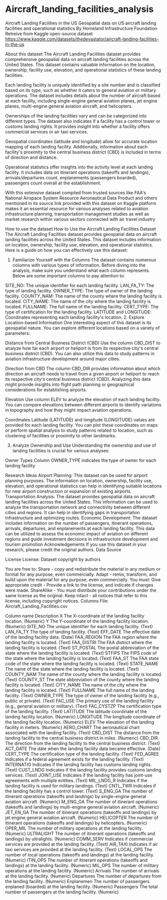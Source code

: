 # Aircraft_landing_facilities_analysis
Aircraft Landing Facilities in the US
Geospatial data on US aircraft landing facilities and operational statistics
By Homeland Infrastructure Foundation
Retreive from Kaggle open-source dataset https://www.kaggle.com/datasets/thedevastator/aircraft-landing-facilities-in-the-us

About this dataset
The Aircraft Landing Facilities dataset provides comprehensive geospatial data on aircraft landing facilities across the United States. This dataset contains valuable information on the location, ownership, facility use, elevation, and operational statistics of these landing facilities.

Each landing facility is uniquely identified by a site number and is classified based on its type, such as whether it caters to general aviation or military operations. The dataset includes details about the number of aircraft based at each facility, including single-engine general aviation planes, jet engine planes, multi-engine general aviation aircraft, and helicopters.

Ownerships of the landing facilities vary and can be categorized into different types. The dataset also indicates if a facility has a control tower or customs landing rights. It provides insight into whether a facility offers commercial services or air taxi services.

Geospatial coordinates (latitude and longitude) allow for accurate location mapping of each landing facility. Additionally, information about each facility's proximity to the central business district (CBD) is included in terms of direction and distance.

Operational statistics offer insights into the activity level at each landing facility. It includes data on itinerant operations (takeoffs and landings), arrivals/departures count, enplanements (passengers boarded), passengers count overall at the establishment.

With this extensive dataset compiled from trusted sources like FAA's National Airspace System Resource Aeronautical Data Product and others mentioned in its source link provided with this dataset on Kaggle platform makes it an essential resource for various analyses related to aviation infrastructure planning, transportation management studies as well as market research within various sectors connected with air travel industry

How to use the dataset
How to Use the Aircraft Landing Facilities Dataset
The Aircraft Landing Facilities dataset provides geospatial data on aircraft landing facilities across the United States. This dataset includes information on location, ownership, facility use, elevation, and operational statistics. Here is a guide on how you can effectively use this dataset:

1. Familiarize Yourself with the Columns
The dataset contains numerous columns with various types of information. Before diving into the analysis, make sure you understand what each column represents. Below are some important columns to pay attention to:

SITE_NO: The unique identifier for each landing facility.
LAN_FA_TY: The type of landing facility.
OWNER_TYPE: The type of owner of the landing facility.
COUNTY_NAM: The name of the county where the landing facility is located.
CITY_NAME: The name of the city where the landing facility is located.
FULLNAME: The full name of the landing facility.
CERT_TYPE: The type of certification for the landing facility.
LATITUDE and LONGITUDE: Coordinates representing each landing facility's location.
2. Explore Location-based Information
One interesting aspect of this dataset is its geospatial nature. You can explore different locations based on a variety of parameters:

Distance from Central Business District (CBD)
Use the column CBD_DIST to analyze how far each airport or heliport is from its respective city's central business district (CBD). You can also utilize this data to study patterns in aviation infrastructure development around major cities.

Direction from CBD
The column CBD_DIR provides information about which direction an aircraft needs to travel from a given airport or heliport to reach its respective city's central business district (CBD). Analyzing this data might provide insights into flight path planning or geographical considerations for establishing airports.

Elevation
Use column ELEV to analyze the elevation of each landing facility. You can compare elevations between different airports to identify variations in topography and how they might impact aviation operations.

Coordinates
Latitude (LATITUDE) and longitude (LONGITUDE) values are provided for each landing facility. You can plot these coordinates on maps or perform spatial analysis to study patterns related to location, such as clustering of facilities or proximity to other landmarks.

3. Analyze Ownership and Use
Understanding the ownership and use of landing facilities is crucial for various analyses:

Owner Types
Column OWNER_TYPE indicates the type of owner for each landing facility

Research Ideas
Airport Planning: This dataset can be used for airport planning purposes. The information on location, ownership, facility use, elevation, and operational statistics can help in identifying suitable locations for new airport construction or expansion of existing airports.
Transportation Analysis: The dataset provides geospatial data on aircraft landing facilities across the United States. This information can be used to analyze the transportation network and connectivity between different cities and regions. It can help in identifying gaps in transportation infrastructure and optimizing routes.
Economic Development: The dataset includes information on the number of passengers, itinerant operations, arrivals, departures, and enplanements at each landing facility. This data can be utilized to assess the economic impact of aviation on different regions and guide investment decisions in infrastructure development and tourism promotion
Acknowledgements
If you use this dataset in your research, please credit the original authors.
Data Source

License
License: Dataset copyright by authors

You are free to:
Share - copy and redistribute the material in any medium or format for any purpose, even commercially.
Adapt - remix, transform, and build upon the material for any purpose, even commercially.
You must:
Give appropriate credit - Provide a link to the license, and indicate if changes were made.
ShareAlike - You must distribute your contributions under the same license as the original.
Keep intact - all notices that refer to this license, including copyright notices.
Columns
File: Aircraft_Landing_Facilities.csv

Column name	Description
X	The X-coordinate of the landing facility location. (Numeric)
Y	The Y-coordinate of the landing facility location. (Numeric)
SITE_NO	The unique identifier for each landing facility. (Text)
LAN_FA_TY	The type of landing facility. (Text)
EFF_DATE	The effective date of the landing facility data. (Date)
FAA_REGION	The FAA region where the landing facility is located. (Text)
FAA_DISTRI	The FAA district where the landing facility is located. (Text)
ST_POSTAL	The postal abbreviation of the state where the landing facility is located. (Text)
STFIPS	The FIPS code of the state where the landing facility is located. (Text)
FAA_ST	The FAA state code of the state where the landing facility is located. (Text)
STATE_NAME	The name of the state where the landing facility is located. (Text)
COUNTY_NAM	The name of the county where the landing facility is located. (Text)
COUNTY_ST	The state abbreviation of the county where the landing facility is located. (Text)
CITY_NAME	The name of the city where the landing facility is located. (Text)
FULLNAME	The full name of the landing facility. (Text)
OWNER_TYPE	The type of owner of the landing facility (e.g., public or private). (Text)
FAC_USE	The primary use of the landing facility (e.g., general aviation or military). (Text)
FAC_CYSTZP	The certification type of the landing facility. (Text)
LATITUDE	The latitude coordinate of the landing facility location. (Numeric)
LONGITUDE	The longitude coordinate of the landing facility location. (Numeric)
ELEV	The elevation of the landing facility in meters. (Numeric)
AERO_CHART	The aeronautical chart associated with the landing facility. (Text)
CBD_DIST	The distance from the landing facility to the central business district in miles. (Numeric)
CBD_DIR	The direction from the landing facility to the central business district. (Text)
ACT_DATE	The date when the landing facility data became effective. (Date)
CERT_TYPE	The certification type of the landing facility. (Text)
FED_AGREE	Indicates if a federal agreement exists for the landing facility. (Text)
INTERNATIO	Indicates if the landing facility has customs landing rights. (Text)
CUST_LNDG	Indicates if the landing facility provides customs landing services. (Text)
JOINT_USE	Indicates if the landing facility has joint-use agreements with multiple entities. (Text)
MIL_LNDG_R	Indicates if the landing facility is used for military landings. (Text)
CNTL_TWR	Indicates if the landing facility has a control tower. (Text)
S_ENG_GA	The number of itinerant operations (takeoffs and landings) by single-engine general aviation aircraft. (Numeric)
M_ENG_GA	The number of itinerant operations (takeoffs and landings) by multi-engine general aviation aircraft. (Numeric)
JET_EN_GA	The number of itinerant operations (takeoffs and landings) by jet engine general aviation aircraft. (Numeric)
HELICOPTER	The number of itinerant operations (takeoffs and landings) by helicopters. (Numeric)
OPER_MIL	The number of military operations at the landing facility. (Numeric)
ULTRALIGHT	The number of itinerant operations (takeoffs and landings) by ultralights. (Numeric)
COMM_SERV	Indicates if commercial services are provided at the landing facility. (Text)
AIR_TAXI	Indicates if air taxi services are provided at the landing facility. (Text)
LOCAL_OPS	The number of local operations (takeoffs and landings) at the landing facility. (Numeric)
ITIN_OPS	The number of itinerant operations (takeoffs and landings) at the landing facility. (Numeric)
MIL_OPS	The number of military operations at the landing facility. (Numeric)
Arrivals	The number of arrivals at the landing facility. (Numeric)
Departures	The number of departures from the landing facility. (Numeric)
Enplanemen	The number of passengers enplaned (boarded) at the landing facility. (Numeric)
Passengers	The total number of passengers at the landing facility. (Numeric)
